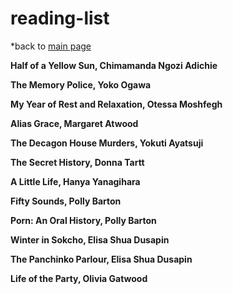 # reading-list

*back to [main page](https://hollyz1jderveld.github.io)

**Half of a Yellow Sun, Chimamanda Ngozi Adichie**

**The Memory Police, Yoko Ogawa**

**My Year of Rest and Relaxation, Otessa Moshfegh**

**Alias Grace, Margaret Atwood**

**The Decagon House Murders, Yokuti Ayatsuji**

**The Secret History, Donna Tartt**

**A Little Life, Hanya Yanagihara**

**Fifty Sounds, Polly Barton**

**Porn: An Oral History, Polly Barton**

**Winter in Sokcho, Elisa Shua Dusapin**

**The Panchinko Parlour, Elisa Shua Dusapin**

**Life of the Party, Olivia Gatwood**

